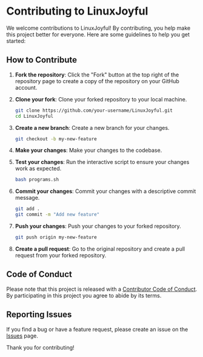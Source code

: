 # Contributing to LinuxJoyful

We welcome contributions to LinuxJoyful! By contributing, you help make this project better for everyone. Here are some guidelines to help you get started:

## How to Contribute

1. **Fork the repository**: Click the "Fork" button at the top right of the repository page to create a copy of the repository on your GitHub account.

2. **Clone your fork**: Clone your forked repository to your local machine.
    ```bash
    git clone https://github.com/your-username/LinuxJoyful.git
    cd LinuxJoyful
    ```

3. **Create a new branch**: Create a new branch for your changes.
    ```bash
    git checkout -b my-new-feature
    ```

4. **Make your changes**: Make your changes to the codebase.

5. **Test your changes**: Run the interactive script to ensure your changes work as expected.
    ```bash
    bash programs.sh
    ```

6. **Commit your changes**: Commit your changes with a descriptive commit message.
    ```bash
    git add .
    git commit -m "Add new feature"
    ```

7. **Push your changes**: Push your changes to your forked repository.
    ```bash
    git push origin my-new-feature
    ```

8. **Create a pull request**: Go to the original repository and create a pull request from your forked repository.

## Code of Conduct

Please note that this project is released with a [Contributor Code of Conduct](CODE_OF_CONDUCT.md). By participating in this project you agree to abide by its terms.

## Reporting Issues

If you find a bug or have a feature request, please create an issue on the [Issues](https://github.com/nolecram/LinuxJoyful/issues) page.

Thank you for contributing!
